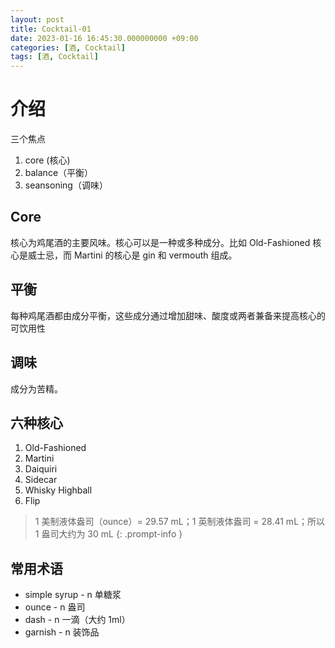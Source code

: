 ```yaml
---
layout: post
title: Cocktail-01
date: 2023-01-16 16:45:30.000000000 +09:00
categories: [酒, Cocktail]
tags: [酒, Cocktail]
---
```


# 介绍
三个焦点
1. core (核心)
2. balance（平衡）
3. seansoning（调味）

## Core
核心为鸡尾酒的主要风味。核心可以是一种或多种成分。比如 Old-Fashioned 核心是威士忌，而 Martini 的核心是 gin 和 vermouth 组成。

## 平衡
每种鸡尾酒都由成分平衡，这些成分通过增加甜味、酸度或两者兼备来提高核心的可饮用性

## 调味
成分为苦精。

## 六种核心
1. Old-Fashioned
2. Martini
3. Daiquiri
4. Sidecar
5. Whisky Highball
6. Flip


> 1 美制液体盎司（ounce）= 29.57 mL；1 英制液体盎司 = 28.41 mL；所以 1 盎司大约为 30 mL
{: .prompt-info }


## 常用术语
* simple syrup  -  n 单糖浆
* ounce  -  n 盎司
* dash  -  n 一滴（大约 1ml）
* garnish  -  n 装饰品

